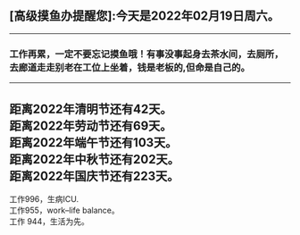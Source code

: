 ## [高级摸鱼办提醒您]:今天是2022年02月19日周六。
---
### 工作再累，一定不要忘记摸鱼哦！有事没事起身去茶水间，去厕所，去廊道走走别老在工位上坐着，钱是老板的,但命是自己的。
---
距离2022年清明节还有42天。  
距离2022年劳动节还有69天。  
距离2022年端午节还有103天。  
距离2022年中秋节还有202天。  
距离2022年国庆节还有223天。  
---
工作996，生病ICU.  
工作955，work–life balance。  
工作 944，生活为先。